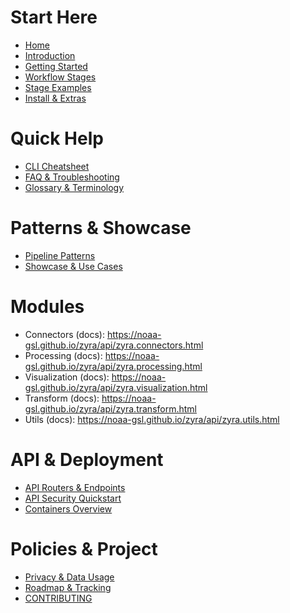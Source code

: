 # Start Here
- [Home](Home)
- [Introduction](Introduction)
- [Getting Started](Getting-Started-with-Zyra)
- [Workflow Stages](Workflow-Stages)
- [Stage Examples](Stage-Examples)
- [Install & Extras](Install-Extras)

# Quick Help
- [CLI Cheatsheet](CLI-Cheatsheet)
- [FAQ & Troubleshooting](FAQ-and-Troubleshooting)
- [Glossary & Terminology](Glossary-and-Terminology)

# Patterns & Showcase
- [Pipeline Patterns](Pipeline-Patterns)
- [Showcase & Use Cases](Showcase-and-Use-Cases)

# Modules
- Connectors (docs): https://noaa-gsl.github.io/zyra/api/zyra.connectors.html
- Processing (docs): https://noaa-gsl.github.io/zyra/api/zyra.processing.html
- Visualization (docs): https://noaa-gsl.github.io/zyra/api/zyra.visualization.html
- Transform (docs): https://noaa-gsl.github.io/zyra/api/zyra.transform.html
- Utils (docs): https://noaa-gsl.github.io/zyra/api/zyra.utils.html

# API & Deployment
- [API Routers & Endpoints](Zyra-API-Routers-and-Endpoints)
- [API Security Quickstart](Zyra-API-Security-Quickstart)
- [Containers Overview](Zyra-Containers-Overview-and-Usage)

# Policies & Project
- [Privacy & Data Usage](Privacy-and-Data-Usage-Best-Practices-for-Zyra)
- [Roadmap & Tracking](Roadmap-and-Tracking)
- [CONTRIBUTING](https://github.com/NOAA-GSL/zyra/blob/main/CONTRIBUTING.md)
